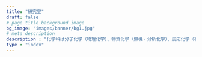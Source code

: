 ```yaml
---
title: "研究室"
draft: false
# page title background image
bg_image: "images/banner/bg1.jpg"
# meta description
description : "化学科は分子化学（物理化学）、物質化学（無機・分析化学）、反応化学（有機化学）の３大講座を有して、化学の広範な研究領域をカバーし、教育できる人材を配置しています。分子や分子集合体の幾何学的および電子的構造の解析を行い、それらの結果に基づいてよりマクロな無機・有機化合物の合成、物性、および反応性について分子レベルでの状態解析が可能な研究体制を維持していることが特徴です。これらの領域の研究を通して物質構造と機能発現との相関を解明し、高機能性を有する新物質創製をめざしています。"
type : "index"
---
```


